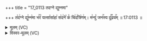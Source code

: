 +++
title = "17_0113 तदग्ने द्युम्नमा"

+++
त꣡द꣢ग्ने द्यु꣣म्न꣡मा भ꣢꣯र꣣ यत्सा꣣सा꣡हा꣢ स꣡द꣢ने꣣ कं꣡ चि꣢द꣣त्रि꣡ण꣢म्। म꣣न्युं꣡ जन꣢꣯स्य दू꣣꣬ढ्य꣢꣯म् ॥ 17:0113 ॥

<details><summary>मूलम् (VC)</summary>

त꣡द꣢ग्ने द्यु꣣म्न꣡मा भ꣢꣯र꣣ य꣢त्सा꣣सा꣢हा꣣ स꣡द꣢ने꣣ कं꣡ चि꣢द꣣त्रि꣡ण꣢म् । म꣣न्युं꣡ जन꣢꣯स्य दू꣣꣬ढ्य꣢꣯म् ॥११३॥
</details>

<details><summary>विस्वर-मूलम् (VC)</summary>

तदग्ने द्युम्नमा भर यत्सासाहा सदने कं चिदत्रिणम् । मन्युं जनस्य दूढ्यम् ॥११३॥
</details>